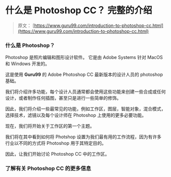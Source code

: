 # 什么是 Photoshop CC？ 完整的介绍

> 原文： [https://www.guru99.com/introduction-to-photoshop-cc.html](https://www.guru99.com/introduction-to-photoshop-cc.html)

### 什么是 Photoshop？

Photoshop 是照片编辑和图形设计软件。 它是由 Adobe Systems 针对 MacOS 和 Windows 开发的。

这是使用 **Guru99** 的 Adobe Photoshop CC 最新版本的设计人员的 photoshop 基础。

我们将介绍许多功能，每个设计人员通常都会使用这些功能来创建一些合成或任何设计，或者制作任何插图，甚至只是进行一些简单的修饰。

因此，我们将介绍一些最常见的功能，例如工作区，图层，智能对象，混合模式，选择技术，滤镜以及每个设计师在 Photoshop 上使用的更多必要功能。

现在，我们将开始关于工作区的第一个主题。

我们将在其中看到如何将 Photshop 设置为我们最有用的工作流程，因为有许多行业以不同的方式将 Photoshop 用于其特定目的。

因此，让我们开始讨论 Photoshop CC 中的工作区。

### 了解有关 Photoshop CC 的更多信息